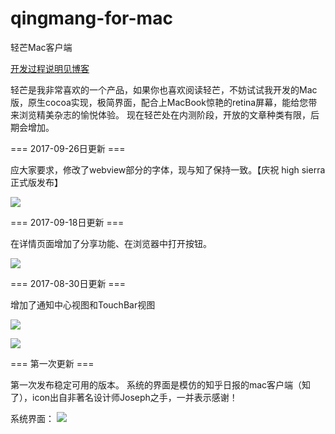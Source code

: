# qingmang-for-mac
轻芒Mac客户端



[开发过程说明见博客]( http://zhihaozhang.github.io/2017/09/26/青芒%20for%20Mac客户端开发笔记/) 

轻芒是我非常喜欢的一个产品，如果你也喜欢阅读轻芒，不妨试试我开发的Mac版，原生cocoa实现，极简界面，配合上MacBook惊艳的retina屏幕，能给您带来浏览精美杂志的愉悦体验。
现在轻芒处在内测阶段，开放的文章种类有限，后期会增加。

=== 2017-09-26日更新 ===

应大家要求，修改了webview部分的字体，现与知了保持一致。【庆祝 high sierra正式版发布】

![](https://syy.freep.cn/588778/QQ20170926-161232@2x.png)


=== 2017-09-18日更新 ===

在详情页面增加了分享功能、在浏览器中打开按钮。

![](https://syy.freep.cn/588778/1BFAC168-DB08-4B9B-9EC4-04E8CE009D08.png)

=== 2017-08-30日更新 ===

增加了通知中心视图和TouchBar视图

![](https://syy.freep.cn/588778/41854-4a66018d8973436d.jpeg)

![](https://syy.freep.cn/588778/41854-dfd0c7c1f1826698.jpeg)

=== 第一次更新 ===

第一次发布稳定可用的版本。
系统的界面是模仿的知乎日报的mac客户端（知了），icon出自非著名设计师Joseph之手，一并表示感谢！

系统界面：
![](http://syy.freep.cn/588778/FF2E61F5-7785-4BB2-B1E6-EEC90653F41C.png)
